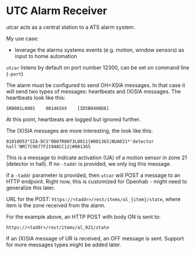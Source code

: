 # UTC Alarm Receiver

utcar acts as a central station to a ATS alarm system.

My use case:
* leverage the alarms systems events (e.g. motion, window sensors) as input to home automation

`utcar` listens by default on port number 12300, can be set on command line (`-port`)

The alarm must be configured to send OH+XSIA messages. In that case it will send two types of messages: heartbeats and (X)SIA messages.
The heartbeats look like this:

`SR0001L0001    001465XX    [ID5B9490D8]`

At this point, heartbeats are logged but ignored further.

The (X)SIA messages are more interesting, the look like this:

`01010053"SIA-DCS"0007R0073L0011[#001365|NUA021*'detector hall'NM]7C9677F21948CC12|#001365`

This is a message to indicate activation (UA) of a motion sensor in zone 21 (detector in hall).  If no `-taddr` is provided, we only log this message.

if a `-taddr` parameter is provided, then `utcar` will POST a message to an HTTP endpoint. Right now, this is customized for Openhab - might need to generalize this later.

URL for the POST: `https://<taddr>/rest/items/al_{item}/state`, where item is the zone received from the alarm.

For the example above, an HTTP POST with body ON is sent to:

`https://<taddr>/rest/items/al_021/state`

If an (X)SIA message of UR is received, an OFF message is sent. Support for more messages types might be added later.
